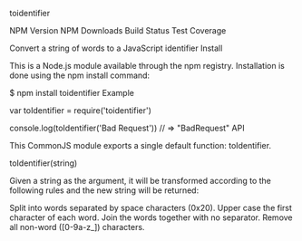 toidentifier

NPM Version NPM Downloads Build Status Test Coverage

Convert a string of words to a JavaScript identifier
Install

This is a Node.js module available through the npm registry. Installation is done using the npm install command:

$ npm install toidentifier
Example

var toIdentifier = require('toidentifier')

console.log(toIdentifier('Bad Request'))
// => "BadRequest"
API

This CommonJS module exports a single default function: toIdentifier.

toIdentifier(string)

Given a string as the argument, it will be transformed according to the following rules and the new string will be returned:

Split into words separated by space characters (0x20).
Upper case the first character of each word.
Join the words together with no separator.
Remove all non-word ([0-9a-z_]) characters.
